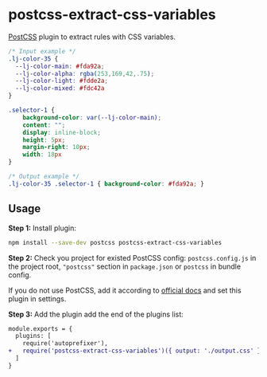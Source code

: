 # postcss-extract-css-variables

[PostCSS] plugin to extract rules with CSS variables.

[PostCSS]: https://github.com/postcss/postcss

```css
/* Input example */
.lj-color-35 {
  --lj-color-main: #fda92a;
  --lj-color-alpha: rgba(253,169,42,.75);
  --lj-color-light: #fdde2a;
  --lj-color-mixed: #fdc42a
}

.selector-1 {
    background-color: var(--lj-color-main);
    content: "";
    display: inline-block;
    height: 5px;
    margin-right: 10px;
    width: 18px
}
```

```css
/* Output example */
.lj-color-35 .selector-1 { background-color: #fda92a; }
```

## Usage

**Step 1:** Install plugin:

```sh
npm install --save-dev postcss postcss-extract-css-variables
```

**Step 2:** Check you project for existed PostCSS config: `postcss.config.js`
in the project root, `"postcss"` section in `package.json`
or `postcss` in bundle config.

If you do not use PostCSS, add it according to [official docs]
and set this plugin in settings.

**Step 3:** Add the plugin add the end of the plugins list:

```diff
module.exports = {
  plugins: [
    require('autoprefixer'),
+   require('postcss-extract-css-variables')({ output: './output.css' })
  ]
}
```

[official docs]: https://github.com/postcss/postcss#usage
